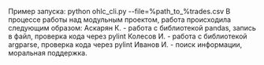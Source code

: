 Пример запуска: python ohlc_cli.py --file=%path_to_%trades.csv
В процессе работы над модульным проектом, работа происходила следующим образом:
Аскарян К. - работа с библиотекой pandas, запись в файл, проверка кода через pylint
Колесов И. - работа с библиотекой argparse, проверка кода через pylint
Иванов И. - поиск информации, моральная поддержка.
